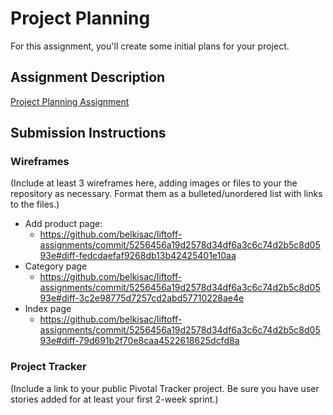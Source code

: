 # Project Planning
For this assignment, you'll create some initial plans for your project.

## Assignment Description
[Project Planning Assignment](https://education.launchcode.org/liftoff/assignments/planning/)

## Submission Instructions

### Wireframes

(Include at least 3 wireframes here, adding images or files to your the repository as necessary. Format them as a bulleted/unordered list with links to the files.)

* Add product page:
    * https://github.com/belkisac/liftoff-assignments/commit/5256456a19d2578d34df6a3c6c74d2b5c8d0593e#diff-fedcdaefaf9268db13b42425401e10aa
* Category page
    * https://github.com/belkisac/liftoff-assignments/commit/5256456a19d2578d34df6a3c6c74d2b5c8d0593e#diff-3c2e98775d7257cd2abd57710228ae4e
* Index page
    * https://github.com/belkisac/liftoff-assignments/commit/5256456a19d2578d34df6a3c6c74d2b5c8d0593e#diff-79d691b2f70e8caa4522618625dcfd8a


### Project Tracker

(Include a link to your public Pivotal Tracker project. Be sure you have user stories added for at least your first 2-week sprint.)
